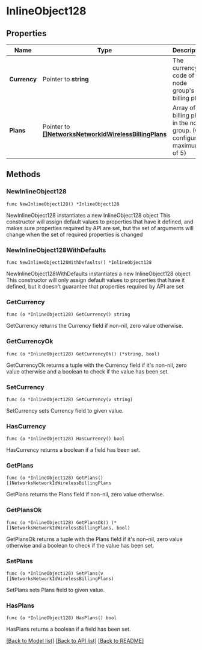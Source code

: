 # InlineObject128

## Properties

Name | Type | Description | Notes
------------ | ------------- | ------------- | -------------
**Currency** | Pointer to **string** | The currency code of this node group&#39;s billing plans | [optional] 
**Plans** | Pointer to [**[]NetworksNetworkIdWirelessBillingPlans**](NetworksNetworkIdWirelessBillingPlans.md) | Array of billing plans in the node group. (Can configure a maximum of 5) | [optional] 

## Methods

### NewInlineObject128

`func NewInlineObject128() *InlineObject128`

NewInlineObject128 instantiates a new InlineObject128 object
This constructor will assign default values to properties that have it defined,
and makes sure properties required by API are set, but the set of arguments
will change when the set of required properties is changed

### NewInlineObject128WithDefaults

`func NewInlineObject128WithDefaults() *InlineObject128`

NewInlineObject128WithDefaults instantiates a new InlineObject128 object
This constructor will only assign default values to properties that have it defined,
but it doesn't guarantee that properties required by API are set

### GetCurrency

`func (o *InlineObject128) GetCurrency() string`

GetCurrency returns the Currency field if non-nil, zero value otherwise.

### GetCurrencyOk

`func (o *InlineObject128) GetCurrencyOk() (*string, bool)`

GetCurrencyOk returns a tuple with the Currency field if it's non-nil, zero value otherwise
and a boolean to check if the value has been set.

### SetCurrency

`func (o *InlineObject128) SetCurrency(v string)`

SetCurrency sets Currency field to given value.

### HasCurrency

`func (o *InlineObject128) HasCurrency() bool`

HasCurrency returns a boolean if a field has been set.

### GetPlans

`func (o *InlineObject128) GetPlans() []NetworksNetworkIdWirelessBillingPlans`

GetPlans returns the Plans field if non-nil, zero value otherwise.

### GetPlansOk

`func (o *InlineObject128) GetPlansOk() (*[]NetworksNetworkIdWirelessBillingPlans, bool)`

GetPlansOk returns a tuple with the Plans field if it's non-nil, zero value otherwise
and a boolean to check if the value has been set.

### SetPlans

`func (o *InlineObject128) SetPlans(v []NetworksNetworkIdWirelessBillingPlans)`

SetPlans sets Plans field to given value.

### HasPlans

`func (o *InlineObject128) HasPlans() bool`

HasPlans returns a boolean if a field has been set.


[[Back to Model list]](../README.md#documentation-for-models) [[Back to API list]](../README.md#documentation-for-api-endpoints) [[Back to README]](../README.md)


